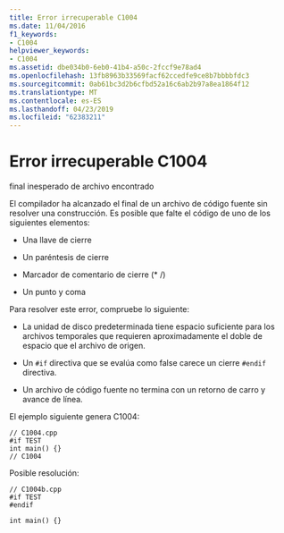 ```yaml
---
title: Error irrecuperable C1004
ms.date: 11/04/2016
f1_keywords:
- C1004
helpviewer_keywords:
- C1004
ms.assetid: dbe034b0-6eb0-41b4-a50c-2fccf9e78ad4
ms.openlocfilehash: 13fb8963b33569facf62ccedfe9ce8b7bbbbfdc3
ms.sourcegitcommit: 0ab61bc3d2b6cfbd52a16c6ab2b97a8ea1864f12
ms.translationtype: MT
ms.contentlocale: es-ES
ms.lasthandoff: 04/23/2019
ms.locfileid: "62383211"
---
```

# <a name="fatal-error-c1004"></a>Error irrecuperable C1004

final inesperado de archivo encontrado

El compilador ha alcanzado el final de un archivo de código fuente sin resolver una construcción. Es posible que falte el código de uno de los siguientes elementos:

- Una llave de cierre

- Un paréntesis de cierre

- Marcador de comentario de cierre (* /)

- Un punto y coma

Para resolver este error, compruebe lo siguiente:

- La unidad de disco predeterminada tiene espacio suficiente para los archivos temporales que requieren aproximadamente el doble de espacio que el archivo de origen.

- Un `#if` directiva que se evalúa como false carece un cierre `#endif` directiva.

- Un archivo de código fuente no termina con un retorno de carro y avance de línea.

El ejemplo siguiente genera C1004:

```
// C1004.cpp
#if TEST
int main() {}
// C1004
```

Posible resolución:

```
// C1004b.cpp
#if TEST
#endif

int main() {}
```
